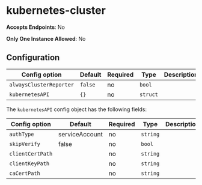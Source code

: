 <!--- GENERATED BY gomplate from scripts/docs/monitor-page.md.tmpl --->

# kubernetes-cluster


**Accepts Endpoints**: No

**Only One Instance Allowed**: No

## Configuration

| Config option | Default | Required | Type | Description |
| --- | --- | --- | --- | --- |
| `alwaysClusterReporter` | `false` | no | `bool` |  |
| `kubernetesAPI` | `{}` | no | `struct` |  |



The `kubernetesAPI` config object has the following fields:

| Config option | Default | Required | Type | Description |
| --- | --- | --- | --- | --- |
| `authType` | serviceAccount | no | `string` |  |
| `skipVerify` | false | no | `bool` |  |
| `clientCertPath` |  | no | `string` |  |
| `clientKeyPath` |  | no | `string` |  |
| `caCertPath` |  | no | `string` |  |





